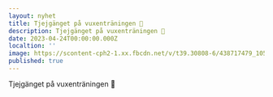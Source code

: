 ```yaml
---
layout: nyhet
title: Tjejgänget på vuxenträningen 🥰
description: Tjejgänget på vuxenträningen 🥰
date: 2023-04-24T00:00:00.000Z
localtion: ''
image: https://scontent-cph2-1.xx.fbcdn.net/v/t39.30808-6/438717479_1057700712373703_5780455516293756322_n.jpg?stp=cp6_dst-jpg&_nc_cat=106&ccb=1-7&_nc_sid=5f2048&_nc_ohc=1v6-rXfABOAQ7kNvgGRSmeb&_nc_ht=scontent-cph2-1.xx&oh=00_AfDMPlILzyrIc2noPUOAHVdoCaT0mqkF5rxJ7L20CjBvAQ&oe=663334D8
published: true
---
```


Tjejgänget på vuxenträningen 🥰

